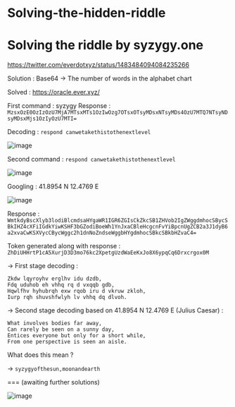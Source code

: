 # Solving-the-hidden-riddle
# Solving the riddle by syzygy.one

https://twitter.com/everdotxyz/status/1483484094084235266

Solution : Base64 -> The number of words in the alphabet chart

Solved : https://oracle.ever.xyz/ 

First command : syzygy 
Response : `MzsxOzE0OzIzOzU7MjA7MTsxMTs1OzIwOzg7OTsxOTsyMDsxNTsyMDs4OzU7MTQ7NTsyNDsyMDsxMjs1OzIyOzU7MTI=`

Decoding : `respond canwetakethistothenextlevel`

![image](https://user-images.githubusercontent.com/59114783/150153755-8b189f5d-2611-4706-8444-bace62f1cfb2.png)

Second command : `respond canwetakethistothenextlevel` 

![image](https://user-images.githubusercontent.com/59114783/150154453-0856ee01-f8f2-4587-8c67-1d6a98392e4e.png)

Googling : 41.8954 N 12.4769 E 

![image](https://user-images.githubusercontent.com/59114783/150154608-cbd598b0-ef91-4e9e-b814-b89dc379e2b8.png)

Response : `WmtkdyBscXlyb3lodiBlcmdsaHYgaWR1IGR6ZGIsCkZkcSB1ZHVob2IgZWggdmhocSBycSBkIHZ4cXFiIGdkYiwKSHF3bGZodiBoeWh1YnJxaCBleHcgcnFvYiBpcnUgZCB2a3J1dyB6a2xvaCwKSXVycCBycWggc2h1dnNoZndseWggbHYgdmhocSBkcSBkbHZvaC4=`

Token generated along with response : `ZhDiUHHrtP1cA5XurjD3D3mo76kc2XpetgUzdWaEeKxJo8X6ypqCq6Drxcrgox0M`

-> First stage decoding : 

```
Zkdw lqyroyhv erglhv idu dzdb,
Fdq uduhob eh vhhq rq d vxqqb gdb,
Hqwlfhv hyhubrqh exw rqob iru d vkruw zkloh,
Iurp rqh shuvshfwlyh lv vhhq dq dlvoh.
```

-> Second stage decoding based on 41.8954 N 12.4769 E (Julius Caesar) : 

```
What involves bodies far away,
Can rarely be seen on a sunny day,
Entices everyone but only for a short while,
From one perspective is seen an aisle.
```

What does this mean ? 

-> `syzygyofthesun,moonandearth` 

=== (awaiting further solutions)

![image](https://user-images.githubusercontent.com/59114783/150456889-ccf3715a-73f0-4d5d-92a4-7ec30ef89f36.png)

